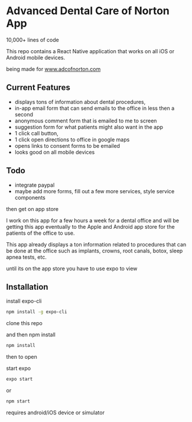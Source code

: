# Advanced Dental Care of Norton App

10,000+ lines of code

This repo contains a React Native application that works on all iOS or Android mobile devices.

being made for www.adcofnorton.com

## Current Features

- displays tons of information about dental procedures,
- in-app email form that can send emails to the office in less then a second
- anonymous comment form that is emailed to me to screen
- suggestion form for what patients might also want in the app
- 1 click call button,
- 1 click open directions to office in google maps
- opens links to consent forms to be emailed
- looks good on all mobile devices

## Todo

- integrate paypal
- maybe add more forms, fill out a few more services, style service components

then get on app store

I work on this app for a few hours a week for a dental office and will be getting this app eventually
to the Apple and Android app store for the patients of the office to use.

This app already displays a ton information related to procedures that can be done at the office such as implants, crowns, root canals, botox, sleep apnea tests, etc.

until its on the app store you have to use expo to view

## Installation

install expo-cli

```bash
npm install -g expo-cli
```

clone this repo

and then npm install

```bash
npm install
```

then to open

start expo

```bash
expo start
```

or

```bash
npm start
```

requires android/iOS device or simulator

